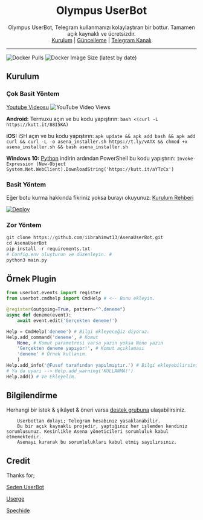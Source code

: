 <div align="center">
  <h1>Olympus UserBot</h1>
</div>
<p align="center">
    Olympus UserBot, Telegram kullanmanızı kolaylaştıran bir bottur. Tamamen açık kaynaklı ve ücretsizdir.
    <br>
        <a href="https://github.com/iibrahimwt13/AsenaUserBot/blob/master/README.md#kurulum">Kurulum</a> |
        <a href="https://github.com/iibrahimwt13/AsenaUserBot/wiki/G%C3%BCncelleme">Güncelleme</a> |
        <a href="https://t.me/olympuss10">Telegram Kanalı</a>
    <br>
</p>

----
![Docker Pulls](https://img.shields.io/docker/pulls/fusuf/asenauserbot?style=flat-square) ![Docker Image Size (latest by date)](https://img.shields.io/docker/image-size/fusuf/asenauserbot?style=flat-square)
## Kurulum
### Çok Basit Yöntem
[Youtube Videosu](https://www.youtube.com/watch?v=mUUQ53TYqI0) ![YouTube Video Views](https://img.shields.io/youtube/views/mUUQ53TYqI0?style=flat-square)

**Android:** Termuxu açın ve bu kodu yapıştırın: `bash <(curl -L https://kutt.it/88I5KA)`

**iOS:** iSH açın ve bu kodu yapıştırın: `apk update && apk add bash && apk add curl && curl -L -o asena_installer.sh https://t.ly/vATX && chmod +x asena_installer.sh && bash asena_installer.sh`

**Windows 10:** [Python](https://www.microsoft.com/en-us/p/python-38/9mssztt1n39l#activetab=pivot:overviewtab) indirin ardından PowerShell bu kodu yapıştırın: `Invoke-Expression (New-Object System.Net.WebClient).DownloadString('https://kutt.it/aYTzCx')`

### Basit Yöntem
Eğer botu kurma hakkında fikriniz yoksa burayı okuyunuz: [Kurulum Rehberi](https://github.com/Quiec/AsenaUserBot/wiki/Kurulum/)

[![Deploy](https://www.herokucdn.com/deploy/button.svg)](https://heroku.com/deploy?template=https://github.com/iibrahimwt13/AsenaUserBot)
### Zor Yöntem
```python
git clone https://github.com/iibrahimwt13/AsenaUserBot.git
cd AsenaUserBot
pip install -r requirements.txt
# Config.env oluşturun ve düzenleyin. #
python3 main.py
```

## Örnek Plugin
```python
from userbot.events import register
from userbot.cmdhelp import CmdHelp # <-- Bunu ekleyin.

@register(outgoing=True, pattern="^.deneme")
async def deneme(event):
    await event.edit('Gerçekten deneme!')

Help = CmdHelp('deneme') # Bilgi ekleyeceğiz diyoruz.
Help.add_command('deneme', # Komut
    None, # Komut parametresi varsa yazın yoksa None yazın
    'Gerçekten deneme yapıyor!', # Komut açıklaması
    'deneme' # Örnek kullanım.
    )
Help.add_info('@Fusuf tarafından yapılmıştır.') # Bilgi ekleyebilirsiniz.
# Ya da uyarı --> Help.add_warning('KULLANMA!')
Help.add() # Ve Ekleyelim.
```

## Bilgilendirme
Herhangi bir istek & şikâyet & öneri varsa [destek grubuna](https://t.me/AsenaSupport) ulaşabilirsiniz.

```
    Userbottan dolayı; Telegram hesabınız yasaklanabilir.
    Bu bir açık kaynaklı projedir, yaptığınız her işlemden kendiniz sorumlusunuz. Kesinlikle Asena yöneticileri sorumluluk kabul etmemektedir.
    Asenayı kurarak bu sorumlulukları kabul etmiş sayılırsınız.
```

## Credit
Thanks for;

[Seden UserBot](https://github.com/TeamDerUntergang/Telegram-UserBot)

[Userge](https://github.com/UsergeTeam/Userge)

[Spechide](https://github.com/Spechide)
